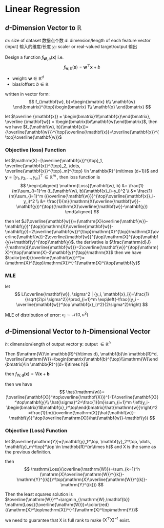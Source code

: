 # Linear Regression

## $d$-Dimension Vector to $\mathbb{R}$

$m$: size of dataset 数据点个数
$d$: dimension/length of each feature vector (input) 输入的维度/长度
$y_i$: scaler or real-valued target/output 输出

Design a function $f_{\mathbf{W}, b}(\mathbf{x})$ i.e.
$$
f_{\mathbf{w}, b}(\mathbf{x})=\mathbf{w}^{\top}\mathbf{x}+b
$$
- weight: $\mathbf{w}\in \mathbb{R}^d$
- bias/offset: $b\in \mathbb{R}$

written in vector form:
$$
f_{\mathbf{w}, b}=\begin{bmatrix}
b\\
\mathbf{w}
\end{bmatrix}^{\top}\begin{bmatrix}
1\\
\mathbf{x}
\end{bmatrix}
$$

let $\overline {\mathbf{x}} = \begin{bmatrix}1\\\mathbf{x}\end{bmatrix}, \overline {\mathbf{w}} = \begin{bmatrix}b\\\mathbf{w}\end{bmatrix}$, then we have $f_{\mathbf{w}, b}(\mathbf{x})={\overline{\mathbf{w}}}^{\top}\overline{\mathbf{x}}=\overline{\mathbf{x}}^{\top}\overline{\mathbf{w}}$

### Objective (loss) Function 
let $\mathrm{X}=[\overline{\mathbf{x}}^{\top}_1, \overline{\mathbf{x}}^{\top}_2, \dots, \overline{\mathbf{x}}^{\top}_m]^{\top} \in \mathbb{R}^{m\times (d+1)}$ and $\mathbf{y}=[y_1, y_2, \dots, y_m]^{\top}\in \mathbb{R}^m$ , then loss function is 
$$
\begin{aligned}
\mathrm{Loss}(\mathbf{w}, b)
&= \frac{1}{m}\sum_{i=1}^m (f_{\mathbf{w}, b}(\mathbf{x}_i)-y_i)^2 \\
&= \frac{1}{m}\sum_{i=1}^m ({\overline{\mathbf{w}}}^{\top}\overline{\mathbf{x}}_i-y_i)^2 \\
&= \frac{1}{m}(\mathrm{X}\overline{\mathbf{w}}-\mathbf{y})^{\top}(\mathrm{X}\overline{\mathbf{w}}-\mathbf{y})
\end{aligned}
$$

then let $J(\overline{\mathbf{w}})=(\mathrm{X}\overline{\mathbf{w}}-\mathbf{y})^{\top}(\mathrm{X}\overline{\mathbf{w}}-\mathbf{y})=2\overline{\mathbf{w}}^{\top}\mathrm{X}^{\top}\mathrm{X}\overline{\mathbf{w}}-2\overline{\mathbf{w}}^{\top}\mathrm{X}^{\top}\mathbf{y}+\mathbf{y}^{\top}\mathbf{y}$.
the derivative is $\frac{\mathrm{d}J}{\mathrm{d}\overline{\mathbf{w}}}=2\overline{\mathbf{w}}^{\top}\mathrm{X}^{\top}\mathrm{X}-2\mathbf{y}^{\top}\mathrm{X}$
then we have $\color{red}{\overline{\mathbf{w}}^*}=(\mathrm{X}^{\top}\mathrm{X})^{-1}\mathrm{X}^{\top}\mathbf{y}$

### MLE
let
$$
L(\overline{\mathbf{w}}, \sigma^2 | {y_i, \mathbf{x}_i})=\frac{1}{\sqrt{2\pi \sigma^2}}\prod_{i=1}^m \exp\left(-\frac{(y_i - \overline{\mathbf{w}}^\top \mathbf{x}_i)^2}{2\sigma^2}\right)
$$

MLE of distribution of error: $e_i\sim \mathcal{N}(0, \hat{\sigma}^2)$

## $d$-Dimensional Vector to $h$-Dimensional Vector

$h$: dimension/length of output vector
$\mathbf{y}$: output $\in \mathbb{R}^h$

Then $\mathrm{W}\in \mathbb{R}^{h\times d}, \mathbf{b}\in \mathbb{R}^d, \overline{\mathrm{W}}=\begin{bmatrix}\mathbf{b}^{\top}\\\mathrm{W}\end{bmatrix}\in \mathbb{R}^{(d+1)\times h}$ 

then $f_{\mathrm{W}, \mathbf{d}}(\mathbf{x})=\mathrm{W}\mathbf{x}+\mathbf{b}$

then we have
$$
\hat{\mathrm{w}}=(\overline{\mathbf{X}}^\top\overline{\mathbf{X}})^{-1}\overline{\mathbf{X}}^\top\mathbf{y}\\
\hat{\sigma}^2=\frac{1}{m}\sum_{i=1}^m \left(y_i-\begin{bmatrix}1&\mathbf{x}_i^\top\end{bmatrix}\hat{\mathrm{w}}\right)^2=\frac{1}{m}(\overline{\mathrm{X}}\hat{\mathbf{w}}-\mathbf{y})^\top(\overline{\mathrm{X}}\hat{\mathbf{w}}-\mathbf{y})
$$

### Objective (Loss) Function

let $\overline{\mathrm{Y}}=[\mathbf{y}_1^\top, \mathbf{y}_2^\top, \dots, \mathbf{y}_m^\top]^\top \in \mathbb{R}^{m\times h}$ and $\mathrm{X}$ is the same as the previous definition.

then
$$
\mathrm{Loss}(\overline{\mathrm{W}})=\sum_{k=1}^h (\mathrm{X}\overline{\mathrm{W}}^{(k)}-\mathrm{Y}^{(k)})^\top(\mathrm{X}\overline{\mathrm{W}}^{(k)}-\mathrm{Y}^{(k)})
$$

Then the least squares solution is $\overline{\mathrm{W}}^*=\argmin_{\mathrm{W},\mathbf{b}} \mathrm{Loss}(\overline{\mathrm{W}})=\color{red}{(\mathrm{X}^\top\mathrm{X})^{-1}\mathrm{X}^\top\mathrm{Y}}$

we need to guarantee that $\mathrm{X}$ is full rank to make $(\mathrm{X}^\top\mathrm{X})^{-1}$ exist. 